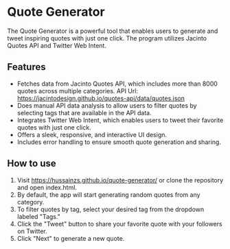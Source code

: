 # Quote Generator
The Quote Generator is a powerful tool that enables users to generate and tweet inspiring quotes with just one click. The program utilizes Jacinto Quotes API and Twitter Web Intent.

## Features 

- Fetches data from Jacinto Quotes API, which includes more than 8000 quotes across multiple categories. 
  API Url: https://jacintodesign.github.io/quotes-api/data/quotes.json
- Does manual API data analysis to allow users to filter quotes by selecting tags that are available in the API data.
- Integrates Twitter Web Intent, which enables users to tweet their favorite quotes with just one click.
- Offers a sleek, responsive, and interactive UI design. 
- Includes error handling to ensure smooth quote generation and sharing.

## How to use

1. Visit https://hussainzs.github.io/quote-generator/ or clone the repository and open index.html.
2. By default, the app will start generating random quotes from any category.
3. To filter quotes by tag, select your desired tag from the dropdown labeled "Tags."
4. Click the "Tweet" button to share your favorite quote with your followers on Twitter.
5. Click "Next" to generate a new quote.
